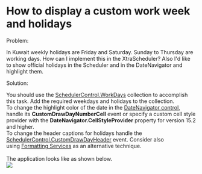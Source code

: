 # How to display a custom work week and holidays


<p>Problem:</p>
<p>In Kuwait weekly holidays are Friday and Saturday. Sunday to Thursday are working days. How can I implement this in the XtraScheduler? Also I'd like to show official holidays in the Scheduler and in the DateNavigator and highlight them.</p>
<p>Solution:</p>
<p>You should use the <a href="http://documentation.devexpress.com/#WindowsForms/clsDevExpressXtraSchedulerWorkDaysCollectiontopic">SchedulerControl.WorkDays</a> collection to accomplish this task. Add the required weekdays and holidays to the collection. <br>To change the highlight color of the date in the <a href="http://help.devexpress.com/#WindowsForms/CustomDocument1740">DateNavigator control</a>, handle its <strong>CustomDrawDayNumberCell</strong> event or specify a custom cell style provider with the <strong>DateNavigator.CellStyleProvider</strong> property for version 15.2 and higher.<br> To change the header captions for holidays handle the <a href="http://documentation.devexpress.com/#WindowsForms/DevExpressXtraSchedulerSchedulerControl_CustomDrawDayHeadertopic">SchedulerControl.CustomDrawDayHeader</a> event. Consider also using <a href="http://documentation.devexpress.com/#WindowsForms/CustomDocument4747">Formatting Services</a> as an alternative technique.<br><br>The application looks like as shown below.<br><img src="https://raw.githubusercontent.com/DevExpress-Examples/how-to-display-a-custom-work-week-and-holidays-e27/10.2.3+/media/5f1d0e44-95d3-11e5-80bf-00155d62480c.png"></p>

<br/>



